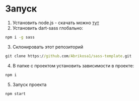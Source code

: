 # Запуск

1. Установить node.js - скачать можно [тут](https://nodejs.org/en/download/)
2. Установить dart-sass глобально: 
```cmd 
npm i -g sass
```
3. Склонировать этот репозиторий</br>
```cmd 
git clone https://github.com/Abrikosa1/sass-template.git
```
4. В папке с проектом установить зависимости в проекте: 
```cmd
npm i
```
5. Запуск проекта 
```cmd
npm start
```

